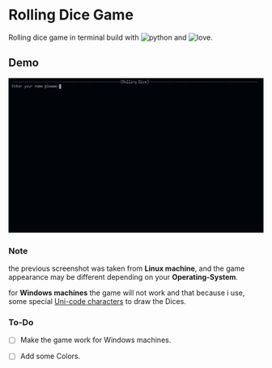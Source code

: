 # Rolling Dice Game

Rolling dice game in terminal build with ![python](https://img.shields.io/badge/python-3.x-green) and ![love](https://img.shields.io/badge/love-%F0%9F%96%A4%20-red).

## Demo
![screen-record-01](./src/screen_record_01.gif)



### Note
the previous screenshot was taken from **Linux machine**, and 
the game appearance may be different depending on your **Operating-System**.

for **Windows machines** the game will not work and that because i use,
some special [Uni-code characters](https://en.wikipedia.org/wiki/Box-drawing_character) to draw the Dices.


### To-Do

- [ ] Make the game work for Windows machines.
- [ ] Add some Colors.

